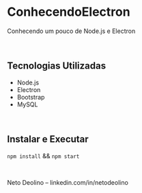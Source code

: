 # ConhecendoElectron
Conhecendo um pouco de Node.js e Electron

<br/>

## Tecnologias Utilizadas
- Node.js
- Electron
- Bootstrap
- MySQL

<br/>

## Instalar e Executar
`npm install` && `npm start`

<br/>

Neto Deolino – linkedin.com/in/netodeolino